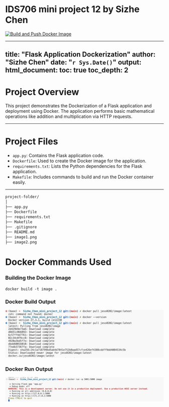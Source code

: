 # IDS706 mini project 12 by Sizhe Chen

[![Build and Push Docker Image](https://github.com/nogibjj/Sizhe_Chen_mini_project_12/actions/workflows/build.yml/badge.svg)](https://github.com/nogibjj/Sizhe_Chen_mini_project_12/actions/workflows/build.yml)

---
title: "Flask Application Dockerization"
author: "Sizhe Chen"
date: "`r Sys.Date()`"
output: 
  html_document:
    toc: true
    toc_depth: 2
---

# Project Overview

This project demonstrates the Dockerization of a Flask application and deployment using Docker. The application performs basic mathematical operations like addition and multiplication via HTTP requests.

---

# Project Files

- `app.py`: Contains the Flask application code.
- `Dockerfile`: Used to create the Docker image for the application.
- `requirements.txt`: Lists the Python dependencies for the Flask application.
- `Makefile`: Includes commands to build and run the Docker container easily.

---

```
project-folder/
│
├── app.py
├── Dockerfile
├── requirements.txt
├── Makefile
├── .gitignore
├── README.md
├── image1.png
├── image2.png

```
# Docker Commands Used

### Building the Docker Image
```
docker build -t image .
```
### Docker Build Output
![Docker Build Output](image2.png)

### Docker Run Output
![Docker Run Output](image1.png)